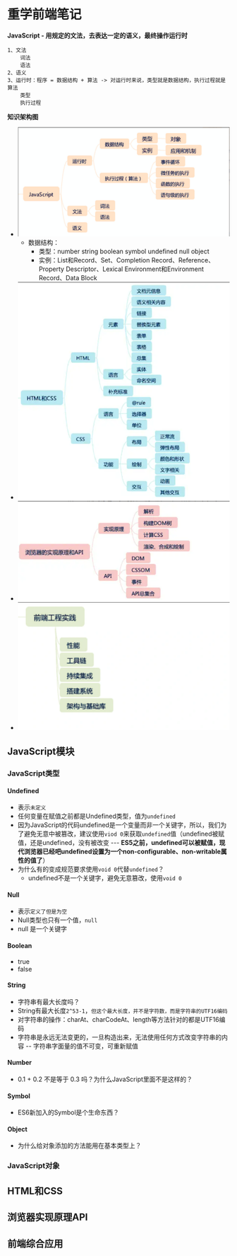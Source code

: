 # 重学前端笔记
**JavaScript - 用规定的文法，去表达一定的语义，最终操作运行时**
```
1、文法
    词法
    语法
2、语义
3、运行时：程序 = 数据结构 + 算法 -> 对运行时来说，类型就是数据结构，执行过程就是算法
    类型
    执行过程
```

**知识架构图**
- ![JavaScript架构图](./img/javaScript架构图.png)
    - 数据结构：
        - 类型：number string boolean symbol undefined null object
        - 实例：List和Record、Set、Completion Record、Reference、Property Descriptor、Lexical Environment和Environment Record、Data Block
- ![HTML和CSS架构图](./img/HTML和CSS架构图.png)
- ![浏览器的实现原理和API](./img/浏览器API.png) 
- ![前端工程实践](./img/前端工程实践.png)

## JavaScript模块

### JavaScript类型

#### Undefined
- 表示`未定义`
- 任何变量在赋值之前都是Undefined类型，值为`undefined`
- 因为JavaScript的代码undefined是一个变量而非一个关键字，所以，我们为了避免无意中被篡改，建议使用`viod 0`来获取`undefined`值（undefined被赋值，还是undefined，没有被改变 --- **ES5之前，undefined可以被赋值，现代浏览器已经吧undefined设置为一个non-configurable、non-writable属性的值了**）
- 为什么有的变成规范要求使用`void 0`代替`undefined`？
    - undefined不是一个关键字，避免无意篡改，使用`void 0`

#### Null
- 表示`定义了但是为空`
- Null类型也只有一个值，`null`
- null 是一个关键字

#### Boolean
- true
- false

#### String
- 字符串有最大长度吗？
- String有最大长度`2^53-1`，`但这个最大长度，并不是字符数，而是字符串的UTF16编码`
- 对字符串的操作：charAt、charCodeAt、length等方法针对的都是UTF16编码
- 字符串是永远无法变更的，一旦构造出来，无法使用任何方式改变字符串的内容 -- 字符串字面量的值不可变，可重新赋值

#### Number
- 0.1 + 0.2 不是等于 0.3 吗？为什么JavaScript里面不是这样的？

#### Symbol
- ES6新加入的Symbol是个生命东西？

#### Object
- 为什么给对象添加的方法能用在基本类型上？

### JavaScript对象

## HTML和CSS

## 浏览器实现原理API

## 前端综合应用